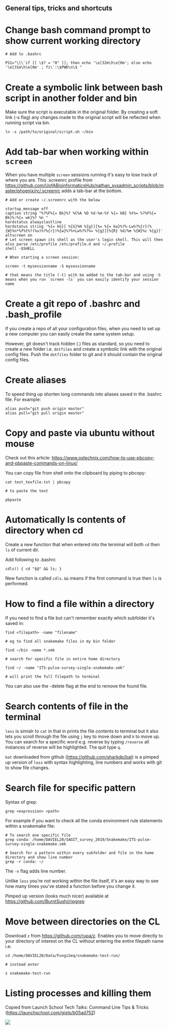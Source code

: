 ## General tips, tricks and shortcuts ##

# Change bash command prompt to show current working directory
```
# Add to .bashrc

PS1="\[\`if [[ \$? = "0" ]]; then echo '\e[32m\h\e[0m'; else echo '\e[31m\h\e[0m' ; fi\`:\$PWD\n\$ "
```

# Create a symbolic link between bash script in another folder and bin
Make sure the script is executable in the original folder. By creating a soft link (-s flag) any changes made to the original script will be reflected when running script via bin.

```
ln -s /path/to/original/script.sh ~/bin
```
# Add tab-bar when working within `screen`

When you have multiple `screen` sessions running it's easy to lose track of where you are. This .screenrc profile from https://github.com/UofABioinformaticsHub/nathan_sysadmin_scripts/blob/master/phoenix/rc/.screenrc adds a tab-bar at the bottom.  

```
# Add or create ~/.screenrc with the below

startup_message off
caption string "%?%F%{= Bk}%? %C%A %D %d-%m-%Y %{= kB} %t%= %?%F%{= Bk}%:%{= wk}%? %n "
hardstatus alwayslastline
hardstatus string '%{= kG}[ %{G}%H %{g}][%= %{= kw}%?%-Lw%?%{r}(%{W}%n*%f%t%?(%u)%?%{r})%{w}%?%+Lw%?%?%= %{g}][%{R} %d/%m %{W}%c %{g}]'
altscreen on
# Let screen spawn its shell as the user's login shell. This will then also parse /etc/profile /etc/profile.d and ~/.profile
shell -$SHELL

# When starting a screen session:

screen -t mysessionname -S mysessionname

# that means the title (-t) with be added to the tab-bar and using -S means when you run `screen -ls` you can easily identify your session name
```

# Create a git repo of .bashrc and .bash_profile

If you create a repo of all your configuration files, when you need to set up a new computer you can easily create the same system setup. 

However, git doesn't track hidden (.) files as standard, so you need to create a new folder i.e. `dotfiles` and create a symbolic link with the original config files. Push the `dotfiles` folder to git and it should contain the original config files. 

# Create aliases

To speed thing up shorten long commands into aliases saved in the .bashrc file. For example:

```
alias push="git push origin master"
alias pull="git pull origin master"
```

# Copy and paste via ubuntu without mouse

Check out this article: https://www.ostechnix.com/how-to-use-pbcopy-and-pbpaste-commands-on-linux/

You can copy file from shell onto the clipboard by piping to pbcopy:

```
cat test_texfile.txt | pbcopy

# to paste the text

pbpaste
```

# Automatically ls contents of directory when cd

Create a new function that when entered into the terminal will both `cd` then `ls` of current dir.

Add following to .bashrc

```
cdls() { cd "$@" && ls; }
```
New function is called `cdls`. `&&` means if the first command is true then `ls` is performed.

# How to find a file within a directory

If you need to find a file but can't remember exactly which subfolder it's saved in:

```
find <filepath> -name "filename"

# eg to find all snakemake files in my bin folder

find ~/bin -name *.smk

# search for specific file in entire home directory

find ~/ -name "ITS-pulse-survey-single-snakemake.smk"

# will print the full filepath to terminal
```

You can also use the -delete flag at the end to remove the found file.

# Search contents of file in the terminal
 
`less` is simialr to `cat` in that in prints the file contents to terminal but it also lets you scroll through the file using `j` key to move down and `k` to move up. You can search for a specific word e.g. reverse by typing `/reverse` all instances of reverse will be highlighted. The quit type `q`.

`bat` downloaded from github (https://github.com/sharkdp/bat) is a pimped up version of `less` with syntax highlighting, line numbers and works with git to show file changes.

# Search file for specific pattern

Syntax of grep:

```
grep <expression> <path>
```

For example if you want to check all the conda environment rule statements within a snakemake file:

```
# To search one specific file
grep conda: /home/DAVIEL20/SAGIT_survey_2019/Snakemake/ITS-pulse-survey-single-snakemake.smk

# Search for a pattern within every subfolder and file in the home directory and show line number
grep -r conda: ~/
```
The `-n` flag adds line number.

Unlike `less` you're not working within the file itself, it's an easy way to see how many times you've stated a function before you change it. 

Pimped up version (looks much nicer) available at https://github.com/BurntSushi/ripgrep


# Move between directories on the CL

Download `z` from https://github.com/rupa/z. Enables you to move directly to your directory of interest on the CL without entering the entire filepath name i.e:

```
cd /home/DAVIEL20/Data/FungiSeq/snakemake-test-run/

# instead enter

z snakemake-test-run
```

# Listing processes and killing them

Copied from Launch School Tech Talks: Command Line Tips & Tricks (https://launchschool.com/gists/b05ad752)

![](2019-11-11-12-27-58.png)

